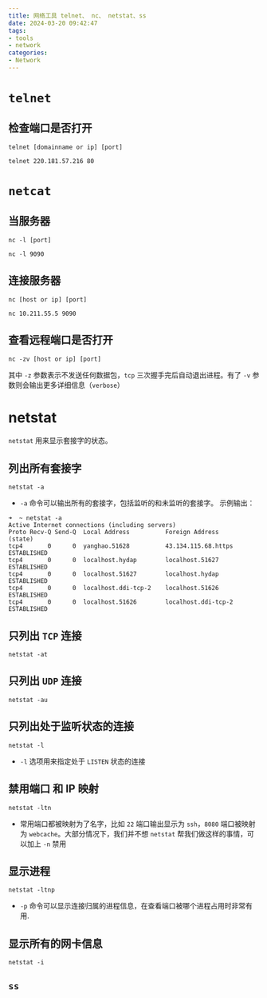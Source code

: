 ```yaml
---
title: 网络工具 telnet、 nc、 netstat、ss
date: 2024-03-20 09:42:47
tags:
- tools
- network
categories:
- Network
---
```


# `telnet`

## 检查端口是否打开

```shell
telnet [domainname or ip] [port]

telnet 220.181.57.216 80
```
<!--more-->
# `netcat`

## 当服务器

```shell
nc -l [port]

nc -l 9090
```
## 连接服务器

```shell
nc [host or ip] [port]

nc 10.211.55.5 9090
```

## 查看远程端口是否打开

```shell
nc -zv [host or ip] [port]
```

其中 `-z` 参数表示不发送任何数据包，`tcp` 三次握手完后自动退出进程。有了 `-v` 参数则会输出更多详细信息（`verbose`）


# netstat

`netstat` 用来显示套接字的状态。


## 列出所有套接字

```shell
netstat -a
```
- `-a` 命令可以输出所有的套接字，包括监听的和未监听的套接字。 示例输出：

```shell
➜  ~ netstat -a
Active Internet connections (including servers)
Proto Recv-Q Send-Q  Local Address          Foreign Address        (state)
tcp4       0      0  yanghao.51628          43.134.115.68.https    ESTABLISHED
tcp4       0      0  localhost.hydap        localhost.51627        ESTABLISHED
tcp4       0      0  localhost.51627        localhost.hydap        ESTABLISHED
tcp4       0      0  localhost.ddi-tcp-2    localhost.51626        ESTABLISHED
tcp4       0      0  localhost.51626        localhost.ddi-tcp-2    ESTABLISHED
```

## 只列出 `TCP` 连接
```shell
netstat -at
```

## 只列出 `UDP` 连接
```shell
netstat -au
```
## 只列出处于监听状态的连接

```shell
netstat -l
```
- `-l` 选项用来指定处于 `LISTEN` 状态的连接
## 禁用端口 和 IP 映射

```shell
netstat -ltn
```
- 常用端口都被映射为了名字，比如 `22` 端口输出显示为 `ssh`，`8080` 端口被映射为 `webcache`。大部分情况下，我们并不想 `netstat` 帮我们做这样的事情，可以加上 `-n` 禁用
## 显示进程

```shell
netstat -ltnp
```
- `-p` 命令可以显示连接归属的进程信息，在查看端口被哪个进程占用时非常有用.

## 显示所有的网卡信息

```shell
netstat -i
```

## `ss`
